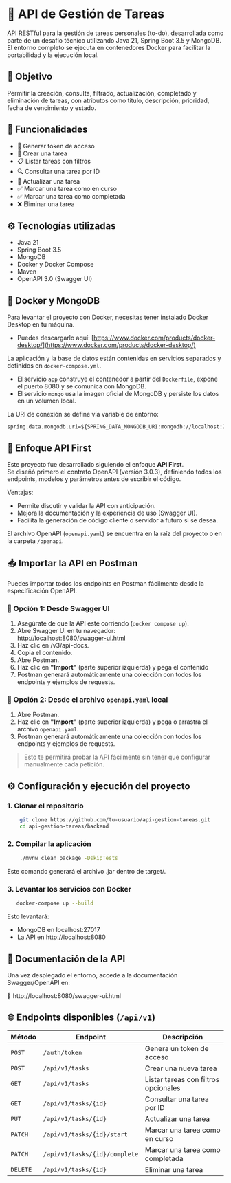 # 📝 API de Gestión de Tareas

API RESTful para la gestión de tareas personales (to-do), desarrollada como parte de un desafío técnico utilizando Java
21, Spring Boot 3.5 y MongoDB. El entorno completo se ejecuta en contenedores Docker para facilitar la portabilidad y la
ejecución local.

## 🎯 Objetivo

Permitir la creación, consulta, filtrado, actualización, completado y eliminación de tareas, con atributos como título,
descripción, prioridad, fecha de vencimiento y estado.

## 🚀 Funcionalidades

- 🔑 Generar token de acceso
- 📌 Crear una tarea
- 📋 Listar tareas con filtros
- 🔍 Consultar una tarea por ID
- 📝 Actualizar una tarea
- ✅ Marcar una tarea como en curso
- ✅ Marcar una tarea como completada
- ❌ Eliminar una tarea

## ⚙️ Tecnologías utilizadas

- Java 21
- Spring Boot 3.5
- MongoDB
- Docker y Docker Compose
- Maven
- OpenAPI 3.0 (Swagger UI)

## 🐳 Docker y MongoDB

Para levantar el proyecto con Docker, necesitas tener instalado Docker Desktop en tu máquina.

- Puedes descargarlo aquí: [https://www.docker.com/products/docker-desktop/](https://www.docker.com/products/docker-desktop/)

La aplicación y la base de datos están contenidas en servicios separados y definidos en `docker-compose.yml`.

- El servicio `app` construye el contenedor a partir del `Dockerfile`, expone el puerto 8080 y se comunica con MongoDB.
- El servicio `mongo` usa la imagen oficial de MongoDB y persiste los datos en un volumen local.

La URI de conexión se define vía variable de entorno:

```properties
spring.data.mongodb.uri=${SPRING_DATA_MONGODB_URI:mongodb://localhost:27017/taskdb}
```

## 🧩 Enfoque API First

Este proyecto fue desarrollado siguiendo el enfoque **API First**.  
Se diseñó primero el contrato OpenAPI (versión 3.0.3), definiendo todos los endpoints, modelos y parámetros antes de escribir el código.

Ventajas:
- Permite discutir y validar la API con anticipación.
- Mejora la documentación y la experiencia de uso (Swagger UI).
- Facilita la generación de código cliente o servidor a futuro si se desea.

El archivo OpenAPI (`openapi.yaml`) se encuentra en la raíz del proyecto o en la carpeta `/openapi`.

## 📥 Importar la API en Postman

Puedes importar todos los endpoints en Postman fácilmente desde la especificación OpenAPI.

### 🔹 Opción 1: Desde Swagger UI

1. Asegúrate de que la API esté corriendo (`docker compose up`).
2. Abre Swagger UI en tu navegador:  
   [http://localhost:8080/swagger-ui.html](http://localhost:8080/swagger-ui.html)
3. Haz clic en /v3/api-docs.
4. Copia el contenido.
5. Abre Postman.
6. Haz clic en **"Import"** (parte superior izquierda) y pega el contenido
7. Postman generará automáticamente una colección con todos los endpoints y ejemplos de requests.

### 🔹 Opción 2: Desde el archivo `openapi.yaml` local

1. Abre Postman.
2. Haz clic en **"Import"** (parte superior izquierda) y pega o arrastra el archivo `openapi.yaml`.
3. Postman generará automáticamente una colección con todos los endpoints y ejemplos de requests.

> Esto te permitirá probar la API fácilmente sin tener que configurar manualmente cada petición.


## ⚙️ Configuración y ejecución del proyecto

### 1. Clonar el repositorio

```bash
    git clone https://github.com/tu-usuario/api-gestion-tareas.git
    cd api-gestion-tareas/backend
```

### 2. Compilar la aplicación

```bash
    ./mvnw clean package -DskipTests
```

Este comando generará el archivo .jar dentro de target/.

### 3. Levantar los servicios con Docker

```bash
   docker-compose up --build
```

Esto levantará:
- MongoDB en localhost:27017
- La API en http://localhost:8080

## 📂 Documentación de la API

Una vez desplegado el entorno, accede a la documentación Swagger/OpenAPI en:

🔗 http://localhost:8080/swagger-ui.html


## 🌐 Endpoints disponibles (`/api/v1`)

| Método | Endpoint                     | Descripción                          |
|--------|------------------------------|--------------------------------------|
| `POST` | `/auth/token`                | Genera un token de acceso            |
| `POST` | `/api/v1/tasks`              | Crear una nueva tarea                |
| `GET`  | `/api/v1/tasks`              | Listar tareas con filtros opcionales |
| `GET`  | `/api/v1/tasks/{id}`         | Consultar una tarea por ID           |
| `PUT`  | `/api/v1/tasks/{id}`         | Actualizar una tarea                 |
| `PATCH`| `/api/v1/tasks/{id}/start`   | Marcar una tarea como en curso       |
| `PATCH`| `/api/v1/tasks/{id}/complete` | Marcar una tarea como completada     |
| `DELETE`| `/api/v1/tasks/{id}`         | Eliminar una tarea                   |